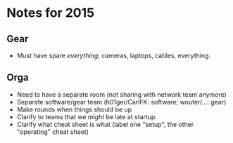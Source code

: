 Notes for 2015
==============

Gear
----

* Must have spare *everything*; cameras, laptops, cables, everything.

Orga
----

* Need to have a separate room (not sharing with network team anymore)
* Separate software/gear team (h01ger/CarlFK: software; wouter/...: gear)
* Make rounds when things should be up
* Clarify to teams that we *might* be late at startup.
* Clarify what cheat sheet is what (label one "setup", the other "operating" cheat sheet)
